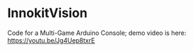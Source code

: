 # InnokitVision
Code for a Multi-Game Arduino Console; demo video is here: https://youtu.be/Jg4Uep8txrE
